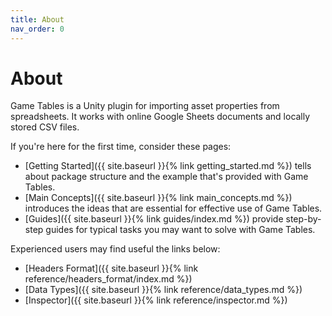 ```yaml
---
title: About
nav_order: 0
---
```

# About
Game Tables is a Unity plugin for importing asset properties from spreadsheets. It works with online Google Sheets documents and locally stored CSV files.

If you're here for the first time, consider these pages:
- [Getting Started]({{ site.baseurl }}{% link getting_started.md %}) tells about package structure and the example that's provided with Game Tables.
- [Main Concepts]({{ site.baseurl }}{% link main_concepts.md %}) introduces the ideas that are essential for effective use of Game Tables.
- [Guides]({{ site.baseurl }}{% link guides/index.md %}) provide step-by-step guides for typical tasks you may want to solve with Game Tables.

Experienced users may find useful the links below:
- [Headers Format]({{ site.baseurl }}{% link reference/headers_format/index.md %})
- [Data Types]({{ site.baseurl }}{% link reference/data_types.md %})
- [Inspector]({{ site.baseurl }}{% link reference/inspector.md %})
